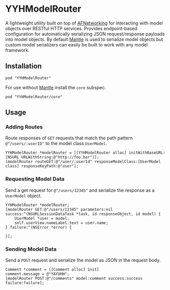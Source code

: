 YYHModelRouter
==========

A lightweight utility built on top of [AFNetworking](https://github.com/AFNetworking/AFNetworking) for interacting with model objects over RESTful HTTP services.
Provides endpoint-based configuration for automatically serializing JSON request/response payloads into model objects. By default [Mantle](https://github.com/Mantle/Mantle) is used to serialize model objects but custom model serializers can easily be built to work with any model framework.

## Installation

    pod "YYHModelRouter"

For use without [Mantle](https://github.com/Mantle/Mantle) install the `core` subspec.

    pod "YYHModelRouter/core"

## Usage

### Adding Routes

Route responses of `GET` requests that match the path pattern `@"/users/:userID"` to the model class `UserModel`.

    YYHModelRouter *modelRouter = [[YYHModelRouter alloc] initWithBaseURL:[NSURL URLWithString:@"http://foo.bar"]];
    [modelRouter routeGET:@"/user/:userId" responseModelClass:[UserModel class] responseKeyPath:@"user"];

### Requesting Model Data

Send a get request for `@"/users/12345"` and serialize the response as a `UserModel` object.

    YYHModelRouter *modelRouter;
    [modelRouter GET:@"/users/12345" parameters:nil success:^(NSURLSessionDataTask *task, id responseObject, id model) {
        UserModel *user = model;
        self.userView.nameLabel.text = user.name;
    } failure:^(NSError *error) {

    }];

### Sending Model Data

Send a `POST` request and serialize the model as JSON in the request body.

    Comment *comment = [[Comment alloc] init]
    comment.message = @"YAYUHH";
    [modelRouter POST:@"/comments" model:comment success:success failure:failure];
